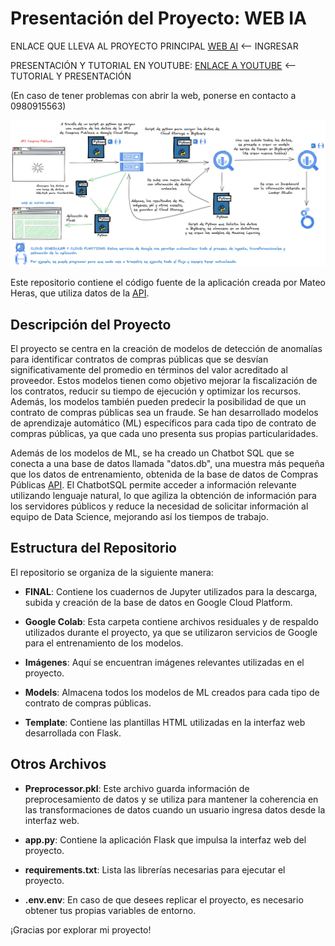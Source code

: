 # Presentación del Proyecto: WEB IA

ENLACE QUE LLEVA AL PROYECTO PRINCIPAL [WEB AI](http://35.211.96.153:5000/)   <-- INGRESAR

PRESENTACIÓN Y TUTORIAL EN YOUTUBE: [ENLACE A YOUTUBE](https://youtu.be/uRC84FbVBV8)   <-- TUTORIAL Y PRESENTACIÓN

(En caso de tener problemas con abrir la web, ponerse en contacto a 0980915563)

![Arquitectura](Imagenes/Arquitectura.png)

Este repositorio contiene el código fuente de la aplicación creada por Mateo Heras, que utiliza datos de la  [API](https://datosabiertos.compraspublicas.gob.ec/PLATAFORMA/api/search_ocds).

## Descripción del Proyecto

El proyecto se centra en la creación de modelos de detección de anomalías para identificar contratos de compras públicas que se desvían significativamente del promedio en términos del valor acreditado al proveedor. Estos modelos tienen como objetivo mejorar la fiscalización de los contratos, reducir su tiempo de ejecución y optimizar los recursos. Además, los modelos también pueden predecir la posibilidad de que un contrato de compras públicas sea un fraude. Se han desarrollado modelos de aprendizaje automático (ML) específicos para cada tipo de contrato de compras públicas, ya que cada uno presenta sus propias particularidades.

Además de los modelos de ML, se ha creado un Chatbot SQL que se conecta a una base de datos llamada "datos.db", una muestra más pequeña que los datos de entrenamiento, obtenida de la base de datos de Compras Públicas [API](https://datosabiertos.compraspublicas.gob.ec/PLATAFORMA/api/search_ocds). El ChatbotSQL permite acceder a información relevante utilizando lenguaje natural, lo que agiliza la obtención de información para los servidores públicos y reduce la necesidad de solicitar información al equipo de Data Science, mejorando así los tiempos de trabajo.

## Estructura del Repositorio

El repositorio se organiza de la siguiente manera:

- **FINAL**: Contiene los cuadernos de Jupyter utilizados para la descarga, subida y creación de la base de datos en Google Cloud Platform.

- **Google Colab**: Esta carpeta contiene archivos residuales y de respaldo utilizados durante el proyecto, ya que se utilizaron servicios de Google para el entrenamiento de los modelos.

- **Imágenes**: Aquí se encuentran imágenes relevantes utilizadas en el proyecto.

- **Models**: Almacena todos los modelos de ML creados para cada tipo de contrato de compras públicas.

- **Template**: Contiene las plantillas HTML utilizadas en la interfaz web desarrollada con Flask.

## Otros Archivos

- **Preprocessor.pkl**: Este archivo guarda información de preprocesamiento de datos y se utiliza para mantener la coherencia en las transformaciones de datos cuando un usuario ingresa datos desde la interfaz web.

- **app.py**: Contiene la aplicación Flask que impulsa la interfaz web del proyecto.

- **requirements.txt**: Lista las librerías necesarias para ejecutar el proyecto.

- **.env.env**: En caso de que desees replicar el proyecto, es necesario obtener tus propias variables de entorno.

¡Gracias por explorar mi proyecto!
